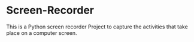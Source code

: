 # Screen-Recorder
 This is a Python screen recorder Project to capture the activities that take place on a computer screen.
